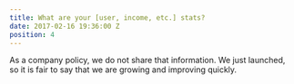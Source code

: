 ```yaml
---
title: What are your [user, income, etc.] stats?
date: 2017-02-16 19:36:00 Z
position: 4
---
```


As a company policy, we do not share that information. We just launched, so it is fair to say that we are growing and improving quickly.